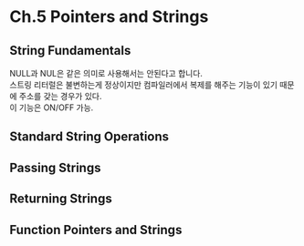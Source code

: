 Ch.5 Pointers and Strings
===

String Fundamentals
---

NULL과 NUL은 같은 의미로 사용해서는 안된다고 합니다.  
스트링 리터럴은 불변하는게 정상이지만 컴파일러에서 복제를 해주는 기능이 있기 때문에 주소를 갖는 경우가 있다.  
이 기능은 ON/OFF 가능.


Standard String Operations
---

Passing Strings
---

Returning Strings
---

Function Pointers and Strings
---
